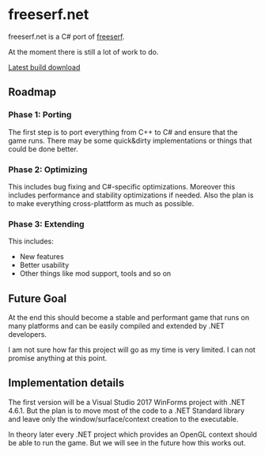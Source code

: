 # freeserf.net
freeserf.net is a C# port of [freeserf](https://github.com/freeserf/freeserf).

At the moment there is still a lot of work to do.

[Latest build download](https://github.com/Pyrdacor/freeserf.net/raw/master/builds/Windows/Build%20v0.1.zip)


## Roadmap

### Phase 1: Porting

The first step is to port everything from C++ to C# and ensure that the game runs.
There may be some quick&dirty implementations or things that could be done better.

### Phase 2: Optimizing

This includes bug fixing and C#-specific optimizations.
Moreover this includes performance and stability optimizations if needed.
Also the plan is to make everything cross-plattform as much as possible.

### Phase 3: Extending

This includes:

- New features
- Better usability
- Other things like mod support, tools and so on


## Future Goal

At the end this should become a stable and performant game that runs on many platforms and can be easily compiled and extended by .NET developers.

I am not sure how far this project will go as my time is very limited. I can not promise anything at this point.


## Implementation details

The first version will be a Visual Studio 2017 WinForms project with .NET 4.6.1. But the plan is to move most of the code to a .NET Standard library and leave only the window/surface/context creation to the executable.

In theory later every .NET project which provides an OpenGL context should be able to run the game. But we will see in the future how this works out.
